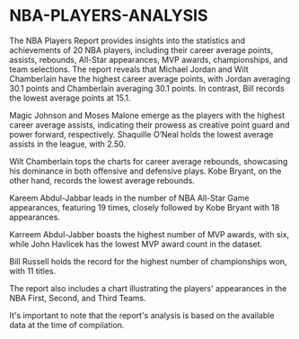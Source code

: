 # NBA-PLAYERS-ANALYSIS
The NBA Players Report provides insights into the statistics and achievements of 20 NBA players, including their career average points, assists, rebounds, All-Star appearances, MVP awards, championships, and team selections.
The report reveals that Michael Jordan and Wilt Chamberlain have the highest career average points, with Jordan averaging 30.1 points and Chamberlain averaging 30.1 points. In contrast, Bill records the lowest average points at 15.1.

Magic Johnson and Moses Malone emerge as the players with the highest career average assists, indicating their prowess as creative point guard and power forward, respectively. Shaquille O’Neal holds the lowest average assists in the league, with 2.50.

Wilt Chamberlain tops the charts for career average rebounds, showcasing his dominance in both offensive and defensive plays. Kobe Bryant, on the other hand, records the lowest average rebounds.

Kareem Abdul-Jabbar leads in the number of NBA All-Star Game appearances, featuring 19 times, closely followed by Kobe Bryant with 18 appearances.

Karreem Abdul-Jabber boasts the highest number of MVP awards, with six, while John Havlicek has the lowest MVP award count in the dataset.

Bill Russell holds the record for the highest number of championships won, with 11 titles.

The report also includes a chart illustrating the players' appearances in the NBA First, Second, and Third Teams.

It's important to note that the report's analysis is based on the available data at the time of compilation.





